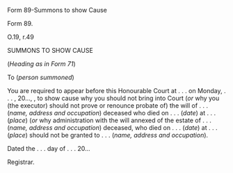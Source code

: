 Form 89-Summons to show Cause

Form 89.

O.19, r.49

SUMMONS TO SHOW CAUSE

(*Heading as in Form 71*)

To (*person summoned*)

You are required to appear before this Honourable Court at . . . on
Monday, . . . , 20\..., , to show cause why you should not bring into
Court (*or* why you (the executor) should not prove or renounce probate
of) the will of . . . (*name, address and occupation*) deceased who died
on . . . (*date*) at . . . (*place*) (*or* why administration with the
will annexed of the estate of . . . (*name, address and occupation*)
deceased, who died on . . . (*date*) at . . . (*place*) should not be
granted to . . . (*name, address and occupation*).

Dated the . . . day of . . . 20\...

Registrar.

